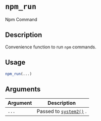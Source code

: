 # `npm_run`

Npm Command


## Description

Convenience function to run `npm` commands.


## Usage

```r
npm_run(...)
```


## Arguments

Argument      |Description
------------- |----------------
`...`     |     Passed to [`system2()`](#system2()) .


